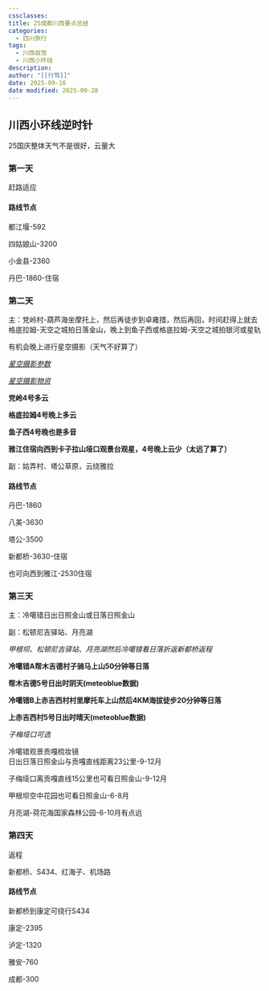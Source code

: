 ```yaml
---
cssclasses:
title: 25成都川西要点总结
categories:
  - 四川旅行
tags:
  - 川西自驾
  - 川西小环线
description:
author: "[[行笃]]"
date: 2025-09-16
date modified: 2025-09-28
---
```


## 川西小环线逆时针

25国庆整体天气不是很好，云量大

### 第一天

赶路适应

#### 路线节点

都江堰-592

四姑娘山-3200

小金县-2360

丹巴-1860-住宿



### 第二天

主：党岭村-葫芦海坐摩托上，然后再徒步到卓雍措，然后再回，时间赶得上就去格底拉姆-天空之城拍日落金山，晚上到鱼子西或格底拉姆-天空之城拍银河或星轨

有机会晚上进行星空摄影（天气不好算了）

*[星空摄影参数](摄影参数/1.星空摄影/星空摄影参数.md)*

*[星空摄影物资](旅游攻略/成都/25国庆川西自驾Todo.md)*

**党岭4号多云**

**格底拉姆4号晚上多云**

**鱼子西4号晚也是多音**

**雅江住宿向西到卡子拉山垭口观景台观星，4号晚上云少（太远了算了）**

副：姑弄村、塔公草原，云绕雅拉

#### 路线节点

丹巴-1860

八美-3630

塔公-3500

新都桥-3630-住宿  

也可向西到雅江-2530住宿


### 第三天

主：冷噶错日出日照金山或日落日照金山

副：松顿尼吉驿站、月亮湖

*甲根坝、松顿尼吉驿站、月亮湖然后冷噶错看日落折返新都桥返程*

**冷噶错A帮木吉德村子骑马上山50分钟等日落**

**帮木吉德5号日出时阴天(meteoblue数据)**

**冷噶错B上赤吉西村村里摩托车上山然后4KM海拔徒步20分钟等日落**

**上赤吉西村5号日出时晴天(meteoblue数据)**


*子梅垭口可选*

冷噶错观景贡嘎梳妆镜  
日出日落日照金山与贡嘎直线距离23公里-9-12月

子梅垭口离贡嘎直线15公里也可看日照金山-9-12月

甲根坝空中花园也可看日照金山-6-8月

月亮湖-荷花海国家森林公园-6-10月有点远

### 第四天

返程

新都桥、S434、红海子、机场路

#### 路线节点

新都桥到康定可绕行S434

康定-2395

泸定-1320

雅安-760

成都-300


